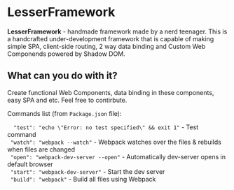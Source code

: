 # LesserFramework

**LesserFramework** - handmade framework made by a nerd teenager. This is a handcrafted under-development framework that is capable of making simple SPA, client-side routing, 2 way data binding and Custom Web Componends powered by Shadow DOM.

## What can you do with it?
Create functional Web Components, data binding in these components, easy SPA  and etc. Feel free to contirbute. <br />

Commands list (from ``Package.json`` file):

``  "test": "echo \"Error: no test specified\" && exit 1"`` - Test command <br />
``  "watch": "webpack --watch" `` - Webpack watches over the files & rebuilds when files are changed <br />
``  "open": "webpack-dev-server --open" `` - Automatically dev-server opens in default browser <br />
``  "start": "webpack-dev-server" `` - Start the dev server <br />
``  "build": "webpack" `` - Build all files using Webpack <br />
